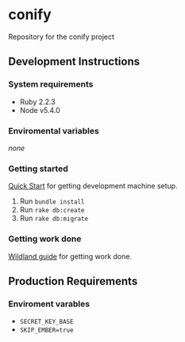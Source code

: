 # conify
Repository for the conify project

## Development Instructions
### System requirements
- Ruby 2.2.3
- Node v5.4.0

### Enviromental variables
*none*

### Getting started
[Quick Start](https://github.com/wildland/guides#setting-up-your-development-enviroment) for getting development machine setup.

1. Run `bundle install`
2. Run `rake db:create`
3. Run `rake db:migrate`

### Getting work done
[Wildland guide](https://github.com/wildland/) for getting work done.

## Production Requirements
### Enviroment varables
- `SECRET_KEY_BASE`
- `SKIP_EMBER=true`
